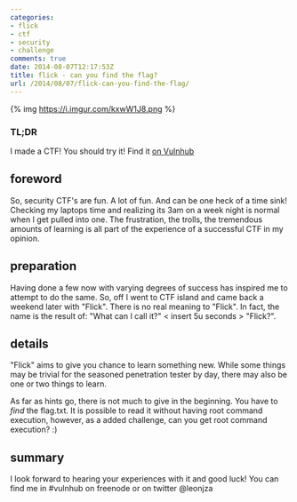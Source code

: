 ```yaml
---
categories:
- flick
- ctf
- security
- challenge
comments: true
date: 2014-08-07T12:17:53Z
title: flick - can you find the flag?
url: /2014/08/07/flick-can-you-find-the-flag/
---
```


{% img https://i.imgur.com/kxwW1J8.png %}

### TL;DR
I made a CTF! You should try it! Find it [on Vulnhub](http://vulnhub.com/entry/flick-1,99/)

## foreword
So, security CTF's are fun. A lot of fun. And can be one heck of a time sink! Checking my laptops time and realizing its 3am on a week night is normal when I get pulled into one. The frustration, the trolls, the tremendous amounts of learning is all part of the experience of a successful CTF in my opinion.

<!--more-->

## preparation
Having done a few now with varying degrees of success has inspired me to attempt to do the same. So, off I went to CTF island and came back a weekend later with "Flick". There is no real meaning to "Flick". In fact, the name is the result of: "What can I call it?" < insert 5u seconds > "Flick?".

## details
"Flick" aims to give you chance to learn something new. While some things may be trivial for the seasoned penetration tester by day, there may also be one or two things to learn.

As far as hints go, there is not much to give in the beginning. You have to *find* the flag.txt. It is possible to read it without having root command execution, however, as a added challenge, can you get root command execution? :)

## summary
I look forward to hearing your experiences with it and good luck! You can find me in #vulnhub on freenode or on twitter @leonjza